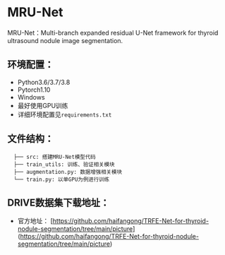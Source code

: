 # MRU-Net
MRU-Net：Multi-branch expanded residual U-Net framework for thyroid ultrasound nodule image segmentation.

## 环境配置：
* Python3.6/3.7/3.8
* Pytorch1.10
* Windows
* 最好使用GPU训练
* 详细环境配置见`requirements.txt`

## 文件结构：
```
  ├── src: 搭建MRU-Net模型代码
  ├── train_utils: 训练、验证相关模块
  ├── augmentation.py: 数据增强相关模块
  └── train.py: 以单GPU为例进行训练
```

## DRIVE数据集下载地址：
* 官方地址： [https://github.com/haifangong/TRFE-Net-for-thyroid-nodule-segmentation/tree/main/picture] (https://github.com/haifangong/TRFE-Net-for-thyroid-nodule-segmentation/tree/main/picture)
